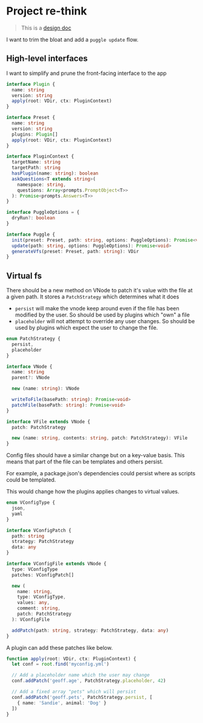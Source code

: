 # Project re-think

> This is a [design doc](/design/README.md)

I want to trim the bloat and add a `puggle update` flow.

## High-level interfaces

I want to simplify and prune the front-facing interface to the app

```ts
interface Plugin {
  name: string
  version: string
  apply(root: VDir, ctx: PluginContext)
}

interface Preset {
  name: string
  version: string
  plugins: Plugin[]
  apply(root: VDir, ctx: PluginContext)
}

interface PluginContext {
  targetName: string
  targetPath: string
  hasPlugin(name: string): boolean
  askQuestions<T extends string>(
    namespace: string,
    questions: Array<prompts.PromptObject<T>>
  ): Promise<prompts.Answers<T>>
}

interface PuggleOptions = {
  dryRun?: boolean
}

interface Puggle {
  init(preset: Preset, path: string, options: PuggleOptions): Promise<void>
  update(path: string, options: PuggleOptions): Promise<void>
  generateVfs(preset: Preset, path: string): VDir
}
```

## Virtual fs

There should be a new method on VNode to patch it's value with the file at a given path.
It stores a `PatchStrategy` which determines what it does

- `persist` will make the vnode keep around even if the file has been modified by the user. So should be used by plugins which "own" a file
- `placeholder` will not attempt to override any user changes. So should be used by plugins which expect the user to change the file.

```ts
enum PatchStrategy {
  persist,
  placeholder
}

interface VNode {
  name: string
  parent?: VNode

  new (name: string): VNode

  writeToFile(basePath: string): Promise<void>
  patchFile(basePath: string): Promise<void>
}

interface VFile extends VNode {
  patch: PatchStrategy

  new (name: string, contents: string, patch: PatchStrategy): VFile
}
```

Config files should have a similar change but on a key-value basis.
This means that part of the file can be templates and others persist.

For example, a package.json's dependencies could persist where as scripts could be templated.

This would change how the plugins applies changes to virtual values.

```ts
enum VConfigType {
  json,
  yaml
}

interface VConfigPatch {
  path: string
  strategy: PatchStrategy
  data: any
}

interface VConfigFile extends VNode {
  type: VConfigType
  patches: VConfigPatch[]

  new (
    name: string,
    type: VConfigType,
    values: any,
    comment: string,
    patch: PatchStrategy
  ): VConfigFile

  addPatch(path: string, strategy: PatchStrategy, data: any)
}
```

A plugin can add these patches like below.

```ts
function apply(root: VDir, ctx: PluginContext) {
  let conf = root.find('myconfig.yml')

  // Add a placeholder name which the user may change
  conf.addPatch('geoff.age', PatchStrategy.placeholder, 42)

  // Add a fixed array "pets" which will persist
  conf.addPatch('geoff.pets', PatchStrategy.persist, [
    { name: 'Sandie', animal: 'Dog' }
  ])
}
```
